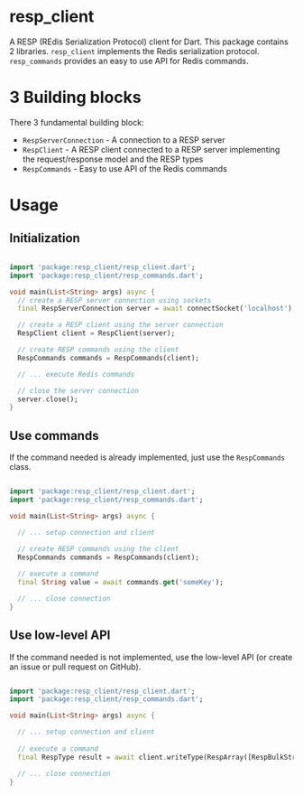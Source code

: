 # resp_client
A RESP (REdis Serialization Protocol) client for Dart. This package contains 2 libraries. ```resp_client``` implements the Redis serialization protocol. ```resp_commands``` provides an easy to use API for Redis commands.

# 3 Building blocks

There 3 fundamental building block:
* ```RespServerConnection``` - A connection to a RESP server
* ```RespClient``` - A RESP client connected to a RESP server implementing the request/response model and the RESP types
* ```RespCommands``` - Easy to use API of the Redis commands

# Usage

## Initialization

```dart

import 'package:resp_client/resp_client.dart';
import 'package:resp_client/resp_commands.dart';

void main(List<String> args) async {
  // create a RESP server connection using sockets
  final RespServerConnection server = await connectSocket('localhost');

  // create a RESP client using the server connection
  RespClient client = RespClient(server);

  // create RESP commands using the client
  RespCommands commands = RespCommands(client);

  // ... execute Redis commands

  // close the server connection
  server.close();
}

```

## Use commands

If the command needed is already implemented, just use the `RespCommands` class.

```dart

import 'package:resp_client/resp_client.dart';
import 'package:resp_client/resp_commands.dart';

void main(List<String> args) async {

  // ... setup connection and client
  
  // create RESP commands using the client
  RespCommands commands = RespCommands(client);

  // execute a command
  final String value = await commands.get('someKey');

  // ... close connection
}

```

## Use low-level API

If the command needed is not implemented, use the low-level API (or create an issue or pull request on GitHub).

```dart

import 'package:resp_client/resp_client.dart';
import 'package:resp_client/resp_commands.dart';

void main(List<String> args) async {

  // ... setup connection and client
  
  // execute a command
  final RespType result = await client.writeType(RespArray([RespBulkString('GET'), RespBulkString('someKey')]));

  // ... close connection
}

```


